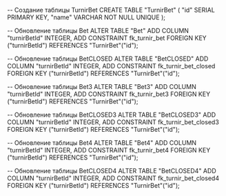 -- Создание таблицы TurnirBet
CREATE TABLE "TurnirBet" (
"id" SERIAL PRIMARY KEY,
"name" VARCHAR NOT NULL UNIQUE
);

-- Обновление таблицы Bet
ALTER TABLE "Bet"
ADD COLUMN "turnirBetId" INTEGER,
ADD CONSTRAINT fk_turnir_bet
FOREIGN KEY ("turnirBetId") REFERENCES "TurnirBet"("id");

-- Обновление таблицы BetCLOSED
ALTER TABLE "BetCLOSED"
ADD COLUMN "turnirBetId" INTEGER,
ADD CONSTRAINT fk_turnir_bet_closed
FOREIGN KEY ("turnirBetId") REFERENCES "TurnirBet"("id");

-- Обновление таблицы Bet3
ALTER TABLE "Bet3"
ADD COLUMN "turnirBetId" INTEGER,
ADD CONSTRAINT fk_turnir_bet3
FOREIGN KEY ("turnirBetId") REFERENCES "TurnirBet"("id");

-- Обновление таблицы BetCLOSED3
ALTER TABLE "BetCLOSED3"
ADD COLUMN "turnirBetId" INTEGER,
ADD CONSTRAINT fk_turnir_bet_closed3
FOREIGN KEY ("turnirBetId") REFERENCES "TurnirBet"("id");

-- Обновление таблицы Bet4
ALTER TABLE "Bet4"
ADD COLUMN "turnirBetId" INTEGER,
ADD CONSTRAINT fk_turnir_bet4
FOREIGN KEY ("turnirBetId") REFERENCES "TurnirBet"("id");

-- Обновление таблицы BetCLOSED4
ALTER TABLE "BetCLOSED4"
ADD COLUMN "turnirBetId" INTEGER,
ADD CONSTRAINT fk_turnir_bet_closed4
FOREIGN KEY ("turnirBetId") REFERENCES "TurnirBet"("id");